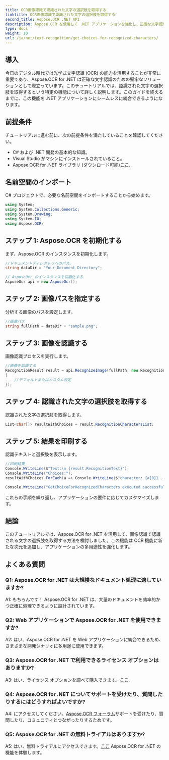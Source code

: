 ```yaml
---
title: OCR画像認識で認識された文字の選択肢を取得する
linktitle: OCR画像認識で認識された文字の選択肢を取得する
second_title: Aspose.OCR .NET API
description: Aspose.OCR を使用して .NET アプリケーションを強化し、正確な文字認識を実現します。ステップバイステップのガイドに従って、画像認識で認識された文字の選択肢を取得します。
type: docs
weight: 10
url: /ja/net/text-recognition/get-choices-for-recognized-characters/
---
```

## 導入

今日のデジタル時代では光学式文字認識 (OCR) の能力を活用することが非常に重要であり、Aspose.OCR for .NET は正確な文字認識のための堅牢なソリューションとして際立っています。このチュートリアルでは、認識された文字の選択肢を取得するという特定の機能について詳しく説明します。このガイドを終えるまでに、この機能を .NET アプリケーションにシームレスに統合できるようになります。

## 前提条件

チュートリアルに進む前に、次の前提条件を満たしていることを確認してください。

- C# および .NET 開発の基本的な知識。
- Visual Studio がマシンにインストールされていること。
-  Aspose.OCR for .NET ライブラリ (ダウンロード可能)[ここ](https://releases.aspose.com/ocr/net/).

## 名前空間のインポート

C# プロジェクトで、必要な名前空間をインポートすることから始めます。

```csharp
using System;
using System.Collections.Generic;
using System.Drawing;
using System.IO;
using Aspose.OCR;
```

## ステップ 1: Aspose.OCR を初期化する

まず、Aspose.OCR のインスタンスを初期化します。

```csharp
//ドキュメントディレクトリへのパス。
string dataDir = "Your Document Directory";

// AsposeOcr のインスタンスを初期化する
AsposeOcr api = new AsposeOcr();
```

## ステップ 2: 画像パスを指定する

分析する画像のパスを設定します。

```csharp
//画像パス
string fullPath = dataDir + "sample.png";
```

## ステップ 3: 画像を認識する

画像認識プロセスを実行します。

```csharp
//画像を認識する
RecognitionResult result = api.RecognizeImage(fullPath, new RecognitionSettings
{
    //デフォルトまたはカスタム設定
});
```

## ステップ 4: 認識された文字の選択肢を取得する

認識された文字の選択肢を取得します。

```csharp
List<char[]> resultWithChoices = result.RecognitionCharactersList;
```

## ステップ 5: 結果を印刷する

認識テキストと選択肢を表示します。

```csharp
//印刷結果
Console.WriteLine($"Text:\n {result.RecognitionText}");
Console.WriteLine("Choices:");
resultWithChoices.ForEach(a => Console.WriteLine($"character: {a[0]} . Choices: {a[1]} {a[2]} {a[3]} {a[4]}"));

Console.WriteLine("GetChoiceForRecognizedCharacters executed successfully");
```

これらの手順を繰り返し、アプリケーションの要件に応じてカスタマイズします。

## 結論

このチュートリアルでは、Aspose.OCR for .NET を活用して、画像認識で認識される文字の選択肢を取得する方法を検討しました。この機能は OCR 機能に新たな次元を追加し、アプリケーションの多用途性を強化します。

## よくある質問

### Q1: Aspose.OCR for .NET は大規模なドキュメント処理に適していますか?

A1: もちろんです！ Aspose.OCR for .NET は、大量のドキュメントを効率的かつ正確に処理できるように設計されています。

### Q2: Web アプリケーションで Aspose.OCR for .NET を使用できますか?

A2: はい、Aspose.OCR for .NET を Web アプリケーションに統合できるため、さまざまな開発シナリオに多用途に使用できます。

### Q3: Aspose.OCR for .NET で利用できるライセンス オプションはありますか?

 A3: はい、ライセンス オプションを調べて購入できます。[ここ](https://purchase.aspose.com/buy).

### Q4: Aspose.OCR for .NET についてサポートを受けたり、質問したりするにはどうすればよいですか?

 A4: にアクセスしてください。[Aspose.OCR フォーラム](https://forum.aspose.com/c/ocr/16)サポートを受けたり、質問したり、コミュニティとつながったりするためです。

### Q5: Aspose.OCR for .NET の無料トライアルはありますか?

 A5: はい、無料トライアルにアクセスできます。[ここ](https://releases.aspose.com/) Aspose.OCR for .NET の機能を体験します。